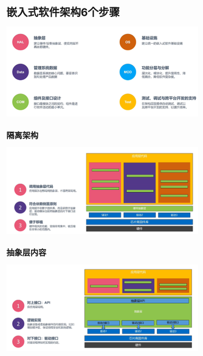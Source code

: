 # 嵌入式软件架构6个步骤
![ diagram](image/1.bmp)
## 隔离架构
![ diagram](image/2.bmp)
## 抽象层内容
![ diagram](image/3.bmp)